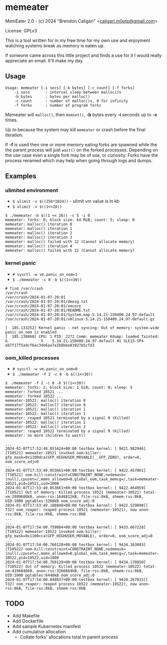 # memeater

MemEater 2.0 - (c) 2024 "Brendon Caligari" \<caligari.m0ptp@gmail.com\>

License: GPLv3

This is a tool written for in my free time for my own use and enjoyment
watching systems break as memory is eaten up.

If someone came across this little project and finds a use for it I would
really appreciate an email.  It'll make my day.

## Usage

```
Usage: memeater [-i secs] [-b bytes] [-c count] [-f forks]
    -i secs       : interval sleep between malloc()s
    -b bytes      : bytes per malloc()
    -c count      : number of malloc()s, 0 for infinity
    -f forks      : number of program forks
```

Memeater will `malloc()`, then `memset()`, **-b** bytes every **-i** seconds up
to **-c** times. 

*Up to* because the system may kill `memeater` or crash before the final
iteration.

If **-f** is used then one or more memory eating forks are spawned while the
the parent process will just `wait()` on the forked processes.  Depending on the
use case even a single fork may be of use, or curiosity.  Forks have the process
renamed which may help when going through logs and dumps.

## Examples

### ulimited environment

* `$ ulimit -v $((256*1024))` - ulimit vm value is in kb
* `$ ulimit -v $((1<<28))`

```
$ ./memeater -b $((1 << 26)) -c 5 -i 0
memeater: forks: 0; block size: 64 MiB; count: 5; sleep: 0
memeater: malloc() iteration 0
memeater: malloc() iteration 1
memeater: malloc() iteration 2
memeater: malloc() iteration 3
memeater: malloc() failed with 12 (Cannot allocate memory)
memeater: malloc() iteration 4
memeater: malloc() failed with 12 (Cannot allocate memory)
```

### kernel panic 

* `# sysctl -w vm.panic_on_oom=1`
* `$ ./memeater -c 0 -b $((1<<30))`

```
# find /var/crash
/var/crash
/var/crash/2024-01-07-20:01
/var/crash/2024-01-07-20:01/dmesg.txt
/var/crash/2024-01-07-20:01/vmcore
/var/crash/2024-01-07-20:01/README.txt
/var/crash/2024-01-07-20:01/System.map-5.14.21-150400.24.97-default
/var/crash/2024-01-07-20:01/vmlinux-5.14.21-150400.24.97-default.gz
```

```
[  185.133252] Kernel panic - not syncing: Out of memory: system-wide panic_on_oom is enabled 
[  185.138060] CPU: 1 PID: 2272 Comm: memeater Kdump: loaded Tainted: G               X    5.14.21-150400.24.97-default #1 SLE15-SP4 eb7f17f5a9cf6ac3de6aa7e2b8bbe83927b5cfd3
```

### oom_killed processes

* `# sysctl -w vm.panic_on_oom=0`
* `$ ./memeater -f 2 -c 0 -b $((1<<30))`

```
$ ./memeater -f 2 -c 0 -b $((1<<30))
memeater: forks: 2; block size: 1 GiB; count: 0; sleep: 5
memeater: forked 10521 ...
memeater: forked 10522 ...
memeater-10521: malloc() iteration 0
memeater-10522: malloc() iteration 0
memeater-10521: malloc() iteration 1
memeater-10522: malloc() iteration 1
memeater: reaped 10521 terminated by a signal 9 (Killed)
memeater-10522: malloc() iteration 2
memeater-10522: malloc() iteration 3
memeater: reaped 10522 terminated by a signal 9 (Killed)
memeater: no more children to wait()
```

```
...
2024-01-07T17:53:49.053424+00:00 testbox kernel: [ 9421.982946][T10521] memeater-10521 invoked oom-killer: gfp_mask=0x1100dca(GFP_HIGHUSER_MOVABLE|__GFP_ZERO), order=0, oom_score_adj=0
...
2024-01-07T17:53:49.053661+00:00 testbox kernel: [ 9422.457061][T10521] oom-kill:constraint=CONSTRAINT_NONE,nodemask=(null),cpuset=/,mems_allowed=0,global_oom,task_memcg=/,task=memeater-10521,pid=10521,uid=1000
2024-01-07T17:53:49.053661+00:00 testbox kernel: [ 9422.464959][T10521] Out of memory: Killed process 10521 (memeater-10521) total-vm:2099680kB, anon-rss:1646812kB, file-rss:0kB, shmem-rss:0kB, UID:1000 pgtables:3268kB oom_score_adj:0
2024-01-07T17:53:49.108848+00:00 testbox kernel: [ 9422.529890][   T32] oom_reaper: reaped process 10521 (memeater-10521), now anon-rss:0kB, file-rss:0kB, shmem-rss:0kB
...
...
2024-01-07T17:54:00.759884+00:00 testbox kernel: [ 9433.667228][T10522] memeater-10522 invoked oom-killer: gfp_mask=0x1100cca(GFP_HIGHUSER_MOVABLE), order=0, oom_score_adj=0
...
2024-01-07T17:54:00.760128+00:00 testbox kernel: [ 9434.163003][T10522] oom-kill:constraint=CONSTRAINT_NONE,nodemask=(null),cpuset=/,mems_allowed=0,global_oom,task_memcg=/,task=memeater-10522,pid=10522,uid=1000
2024-01-07T17:54:00.760129+00:00 testbox kernel: [ 9434.170950][T10522] Out of memory: Killed process 10522 (memeater-10522) total-vm:4196840kB, anon-rss:3266664kB, file-rss:0kB, shmem-rss:0kB, UID:1000 pgtables:6440kB oom_score_adj:0
2024-01-07T17:54:00.848837+00:00 testbox kernel: [ 9434.267015][   T32] oom_reaper: reaped process 10522 (memeater-10522), now anon-rss:0kB, file-rss:0kB, shmem-rss:0kB
```

## TODO

* Add Makefile
* Add Dockerfile
* Add sample Kubernetes manifest
* Add cumulative allocation
    * Collate forks' allocations total in parent process
